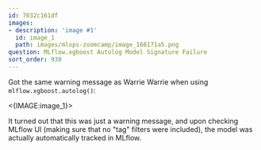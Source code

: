 ```yaml
---
id: 7032c161df
images:
- description: 'image #1'
  id: image_1
  path: images/mlops-zoomcamp/image_168171a5.png
question: MLflow.xgboost Autolog Model Signature Failure
sort_order: 930
---
```


Got the same warning message as Warrie Warrie when using `mlflow.xgboost.autolog()`:

<{IMAGE:image_1}>

It turned out that this was just a warning message, and upon checking MLflow UI (making sure that no "tag" filters were included), the model was actually automatically tracked in MLflow.